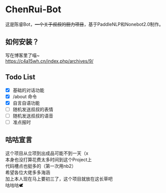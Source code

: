 # ChenRui-Bot
这是陈睿Bot，~~一个关于叔叔的厨力项目~~，基于PaddleNLP和Nonebot2.0制作。
## 如何安装？
写在博客里了喵~  
https://c4a15wh.cn/index.php/archives/9/
## Todo List
- [x] 基础的对话功能
- [x] /about 命令
- [x] 自言自语功能
- [ ] 随机发送叔叔的表情
- [ ] 随机发送叔叔的语音
- [ ] 准点报时
## 咕咕宣言
这个项目从立项到出成品可能不到一天（x  
本身也没打算花费太多时间到这个Project上  
代码槽点也挺多的（第一次用nb2）  
希望各位大佬多多海涵  
加上本人现在马上要初三了，这个项目就放在这长草吧  
咕咕咕🕊
